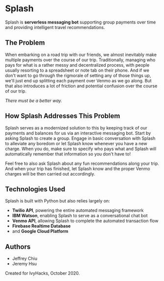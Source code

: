# Splash

Splash is **serverless messaging bot** supporting group payments over time and providing intelligent travel recommendations. 

## The Problem

When embarking on a road trip with our friends, we almost inevitably make multiple payments over the course of our trip. Traditionally, managing who pays for what is a rather messy and decentralized process, with people usually resorting to a spreadsheet or note tab on their phone. And if we don't want to go through the rigmorale of setting any of those things up, we'll just end up splitting each payment over Venmo as we go along. But that also introduces a lot of friction and potential confusion over the course of our trip. 

*There must be a better way.*

## How Splash Addresses This Problem

Splash serves as a modernized solution to this by keeping track of our payments and balances for us via an interactive messaging bot. Start by asking Splash to create a group. Engage in basic conversation with Splash to alleviate any boredom or let Splash know whenever you have a new charge. When you do, make sure to specify who pays what and Splash will automatically remember that information so you don't have to!

Feel free to also ask Splash about any fun recommendations along your trip. And when your trip has finished, let Splash know and the proper Venmo charges will be then carried out accordingly.

## Technologies Used

Splash is built with Python but also relies largely on:
* **Twilio API**, powering the entire automated messaging framework
* **IBM Watson**, enabling Splash to serve as a conversational chat bot
* **Venmo API**, allowing Splash to complete the automated transaction flow
* **Firebase Realtime Database**
* and **Google Cloud Platform**

## Authors
* Jeffrey Chiu
* Jeremy Hsu

Created for IvyHacks, October 2020.
